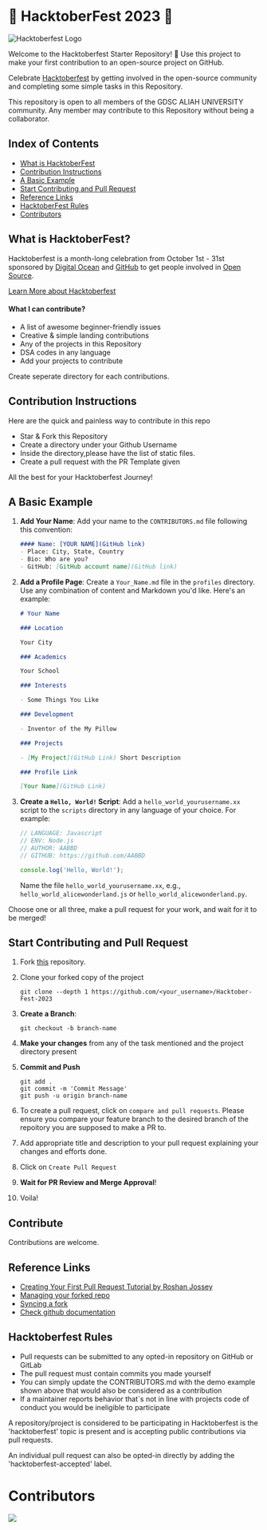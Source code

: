 # 🎃 HacktoberFest 2023 🎃
![Hacktoberfest Logo](https://th.bing.com/th/id/OIP.L08nqV86W-zK1SkgtEuXYgHaD5?pid=ImgDet&rs=1)

Welcome to the Hacktoberfest Starter Repository! 🎉 Use this project to make your first contribution to an open-source project on GitHub.

Celebrate [Hacktoberfest](https://hacktoberfest.digitalocean.com/) by getting involved in the open-source community and completing some simple tasks in this Repository.

This repository is open to all members of the GDSC ALIAH UNIVERSITY community. Any member may contribute to this Repository without being a collaborator.

## Index of Contents
- [What is HacktoberFest](#what-is-hacktoberfest)
- [Contribution Instructions](#contribution-instructions)
- [A Basic Example](#a-basic-example)
- [Start Contributing and Pull Request](#start-contributing-and-pull-request)
- [Reference Links](#reference-links)
- [HacktoberFest Rules](#hacktoberfest-rules)
- [Contributors](#contributors)

## What is HacktoberFest?

Hacktoberfest is a month-long celebration from October 1st - 31st sponsored by [Digital Ocean](https://hacktoberfest.digitalocean.com/) and [GitHub](https://github.com/blog/2433-celebrate-open-source-this-october-with-hacktoberfest) to get people involved in [Open Source](https://github.com/open-source).

[Learn More about Hacktoberfest](https://hacktoberfest.digitalocean.com/)

#### What I can contribute?

- A list of awesome beginner-friendly issues
- Creative & simple landing contributions
- Any of the projects in this Repository
- DSA codes in any language
- Add your projects to contribute

Create seperate directory for each contributions.

## Contribution Instructions

Here are the quick and painless way to contribute in this repo

- Star & Fork this Repository
- Create a directory under your Github Username
- Inside the directory,please have the list of static files.
- Create a pull request with the PR Template given

All the best for your Hacktoberfest Journey!

## A Basic Example

1. **Add Your Name**: Add your name to the `CONTRIBUTORS.md` file following this convention:

    ```markdown
    #### Name: [YOUR NAME](GitHub link)
    - Place: City, State, Country
    - Bio: Who are you?
    - GitHub: [GitHub account name](GitHub link)
    ```

2. **Add a Profile Page**: Create a `Your_Name.md` file in the `profiles` directory. Use any combination of content and Markdown you'd like. Here's an example:

    ```markdown
    # Your Name

    ### Location

    Your City

    ### Academics

    Your School

    ### Interests

    - Some Things You Like

    ### Development

    - Inventor of the My Pillow

    ### Projects

    - [My Project](GitHub Link) Short Description

    ### Profile Link

    [Your Name](GitHub Link)
    ```

3. **Create a `Hello, World!` Script**: Add a `hello_world_yourusername.xx` script to the `scripts` directory in any language of your choice. For example:

    ```javascript
    // LANGUAGE: Javascript
    // ENV: Node.js
    // AUTHOR: AABBD
    // GITHUB: https://github.com/AABBD

    console.log('Hello, World!');
    ```

    Name the file `hello_world_yourusername.xx`, e.g., `hello_world_alicewonderland.js` or `hello_world_alicewonderland.py`.

Choose one or all three, make a pull request for your work, and wait for it to be merged!

## Start Contributing and Pull Request

1. Fork [this](https://github.com/GDSC-Aliah/Hacktober-Fest-2023.git) repository.

2. Clone your forked copy of the project
    ```
    git clone --depth 1 https://github.com/<your_username>/Hacktober-Fest-2023
    ```
3. **Create a Branch**:
    ```
    git checkout -b branch-name
    ```

4. **Make your changes** from any of the task mentioned and the project directory present

5. **Commit and Push**
    ```
    git add .
    git commit -m 'Commit Message'
    git push -u origin branch-name
    ```

6. To create a pull request, click on `compare and pull requests`. Please ensure you compare your feature branch to the desired branch of the repoitory you are supposed to make a PR to.

7. Add appropriate title and description to your pull request explaining your changes and efforts done.

8. Click on `Create Pull Request`

9. **Wait for PR Review and Merge Approval**!

10. Voila!

## Contribute
Contributions are welcome.

## Reference Links

- [Creating Your First Pull Request Tutorial by Roshan Jossey](https://github.com/Roshanjossey/first-contributions)
- [Managing your forked repo](https://help.github.com/articles/fork-a-repo/)
- [Syncing a fork](https://help.github.com/articles/syncing-a-fork/)
- [Check github documentation](https://docs.github.com/en/get-started/quickstart/create-a-repo/)

## Hacktoberfest Rules
- Pull requests can be submitted to any opted-in repository on GitHub or GitLab
- The pull request must contain commits you made yourself
- You can simply update the CONTRIBUTORS.md with the demo example shown above that would also be considered as a contribution
- If a maintainer reports behavior that`s not in line with projects code of conduct you would be ineligible to participate

A repository/project is considered to be participating in Hacktoberfest is the 'hacktoberfest' topic is present and is accepting public contributions via pull requests.

An individual pull request can also be opted-in directly by adding the 'hacktoberfest-accepted' label.

# Contributors

<a href="https://github.com/GDSC-Aliah/Hacktober-Fest-2023/graphs/contributors">
  <img src="https://contrib.rocks/image?repo=GDSC-Aliah/Hacktober-Fest-2023" />
</a>



